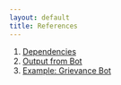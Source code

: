 ```yaml
---
layout: default
title: References
---
```


1. [Dependencies](dependencies.md)
2. [Output from Bot](fsm-output.md)
3. [Example: Grievance Bot](example-grievance-bot/index.md)
